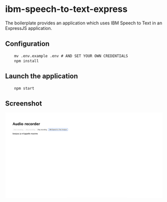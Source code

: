 # ibm-speech-to-text-express

The boilerplate provides an application which uses IBM Speech to Text in an ExpressJS application.

## Configuration

```
    mv .env.example .env # AND SET YOUR OWN CREDENTIALS
    npm install
```

## Launch the application

```
    npm start
```

## Screenshot


![alt text](https://github.com/maxgfr/ibm-speech-to-text-express/blob/master/.github/screen1.png)
